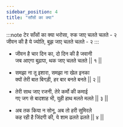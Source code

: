 ```yaml
---
sidebar_position: 4
title: "साँसों का क्या"
---
```


:::note टेर
साँसों का क्या भरोसा, रुक जाए चलते चलते - २ <br/>
जीवन की है ये ज्योति, बुझ जाए चलते चलते - २
:::

- जीवन है चार दिन का, दो दिन की है जवानी <br/>
  जब आएगा बुढ़ापा, थक जाए चलते चलते || १ ||

- समझा ना तू इशारा, समझा ना खेल इनका <br/>
  क्यों तेरी बात बिगड़ी, हर बार बनते बनते || २ ||

- तेरी साथ जाए रजनी, तेरे कर्मो की कमाई <br/>
  गए जग से बादशाह भी, युही हाथ मलते मलते || ३ ||

- अब तक किया न सोनू, अब तो हरी सुमिरले <br/>
  कह रही है जिंदगी की, ये शाम ढलते ढलते || ४ ||
